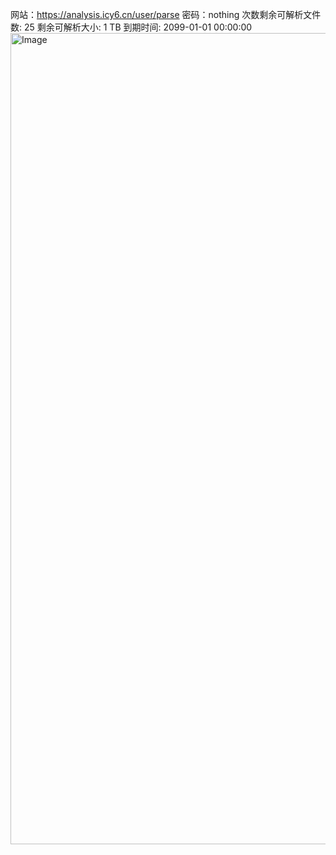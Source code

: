 网站：https://analysis.icy6.cn/user/parse
密码：nothing
次数剩余可解析文件数: 25
剩余可解析大小: 1 TB
到期时间: 2099-01-01 00:00:00
<img width="2468" height="1298" alt="Image" src="https://github.com/user-attachments/assets/30f79691-556c-408d-b06e-ea67b7949b74" />